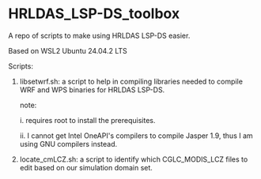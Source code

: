 # HRLDAS_LSP-DS_toolbox
A repo of scripts to make using HRLDAS LSP-DS easier.

Based on WSL2 Ubuntu 24.04.2 LTS 

Scripts:
1. libsetwrf.sh: a script to help in compiling libraries needed to compile WRF and WPS binaries for HRLDAS LSP-DS.

   note:

   i. requires root to install the prerequisites.

   ii. I cannot get Intel OneAPI's compilers to compile Jasper 1.9, thus I am using GNU compilers instead.

2. locate_cmLCZ.sh: a script to identify which CGLC_MODIS_LCZ files to edit based on our simulation domain set.
